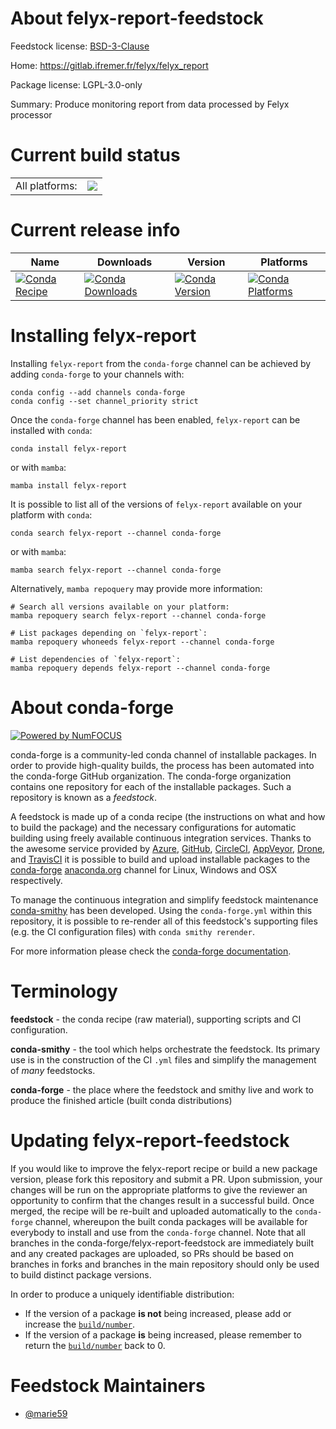 About felyx-report-feedstock
============================

Feedstock license: [BSD-3-Clause](https://github.com/conda-forge/felyx-report-feedstock/blob/main/LICENSE.txt)

Home: https://gitlab.ifremer.fr/felyx/felyx_report

Package license: LGPL-3.0-only

Summary: Produce monitoring report from data processed by Felyx processor

Current build status
====================


<table><tr><td>All platforms:</td>
    <td>
      <a href="https://dev.azure.com/conda-forge/feedstock-builds/_build/latest?definitionId=18592&branchName=main">
        <img src="https://dev.azure.com/conda-forge/feedstock-builds/_apis/build/status/felyx-report-feedstock?branchName=main">
      </a>
    </td>
  </tr>
</table>

Current release info
====================

| Name | Downloads | Version | Platforms |
| --- | --- | --- | --- |
| [![Conda Recipe](https://img.shields.io/badge/recipe-felyx--report-green.svg)](https://anaconda.org/conda-forge/felyx-report) | [![Conda Downloads](https://img.shields.io/conda/dn/conda-forge/felyx-report.svg)](https://anaconda.org/conda-forge/felyx-report) | [![Conda Version](https://img.shields.io/conda/vn/conda-forge/felyx-report.svg)](https://anaconda.org/conda-forge/felyx-report) | [![Conda Platforms](https://img.shields.io/conda/pn/conda-forge/felyx-report.svg)](https://anaconda.org/conda-forge/felyx-report) |

Installing felyx-report
=======================

Installing `felyx-report` from the `conda-forge` channel can be achieved by adding `conda-forge` to your channels with:

```
conda config --add channels conda-forge
conda config --set channel_priority strict
```

Once the `conda-forge` channel has been enabled, `felyx-report` can be installed with `conda`:

```
conda install felyx-report
```

or with `mamba`:

```
mamba install felyx-report
```

It is possible to list all of the versions of `felyx-report` available on your platform with `conda`:

```
conda search felyx-report --channel conda-forge
```

or with `mamba`:

```
mamba search felyx-report --channel conda-forge
```

Alternatively, `mamba repoquery` may provide more information:

```
# Search all versions available on your platform:
mamba repoquery search felyx-report --channel conda-forge

# List packages depending on `felyx-report`:
mamba repoquery whoneeds felyx-report --channel conda-forge

# List dependencies of `felyx-report`:
mamba repoquery depends felyx-report --channel conda-forge
```


About conda-forge
=================

[![Powered by
NumFOCUS](https://img.shields.io/badge/powered%20by-NumFOCUS-orange.svg?style=flat&colorA=E1523D&colorB=007D8A)](https://numfocus.org)

conda-forge is a community-led conda channel of installable packages.
In order to provide high-quality builds, the process has been automated into the
conda-forge GitHub organization. The conda-forge organization contains one repository
for each of the installable packages. Such a repository is known as a *feedstock*.

A feedstock is made up of a conda recipe (the instructions on what and how to build
the package) and the necessary configurations for automatic building using freely
available continuous integration services. Thanks to the awesome service provided by
[Azure](https://azure.microsoft.com/en-us/services/devops/), [GitHub](https://github.com/),
[CircleCI](https://circleci.com/), [AppVeyor](https://www.appveyor.com/),
[Drone](https://cloud.drone.io/welcome), and [TravisCI](https://travis-ci.com/)
it is possible to build and upload installable packages to the
[conda-forge](https://anaconda.org/conda-forge) [anaconda.org](https://anaconda.org/)
channel for Linux, Windows and OSX respectively.

To manage the continuous integration and simplify feedstock maintenance
[conda-smithy](https://github.com/conda-forge/conda-smithy) has been developed.
Using the ``conda-forge.yml`` within this repository, it is possible to re-render all of
this feedstock's supporting files (e.g. the CI configuration files) with ``conda smithy rerender``.

For more information please check the [conda-forge documentation](https://conda-forge.org/docs/).

Terminology
===========

**feedstock** - the conda recipe (raw material), supporting scripts and CI configuration.

**conda-smithy** - the tool which helps orchestrate the feedstock.
                   Its primary use is in the construction of the CI ``.yml`` files
                   and simplify the management of *many* feedstocks.

**conda-forge** - the place where the feedstock and smithy live and work to
                  produce the finished article (built conda distributions)


Updating felyx-report-feedstock
===============================

If you would like to improve the felyx-report recipe or build a new
package version, please fork this repository and submit a PR. Upon submission,
your changes will be run on the appropriate platforms to give the reviewer an
opportunity to confirm that the changes result in a successful build. Once
merged, the recipe will be re-built and uploaded automatically to the
`conda-forge` channel, whereupon the built conda packages will be available for
everybody to install and use from the `conda-forge` channel.
Note that all branches in the conda-forge/felyx-report-feedstock are
immediately built and any created packages are uploaded, so PRs should be based
on branches in forks and branches in the main repository should only be used to
build distinct package versions.

In order to produce a uniquely identifiable distribution:
 * If the version of a package **is not** being increased, please add or increase
   the [``build/number``](https://docs.conda.io/projects/conda-build/en/latest/resources/define-metadata.html#build-number-and-string).
 * If the version of a package **is** being increased, please remember to return
   the [``build/number``](https://docs.conda.io/projects/conda-build/en/latest/resources/define-metadata.html#build-number-and-string)
   back to 0.

Feedstock Maintainers
=====================

* [@marie59](https://github.com/marie59/)

